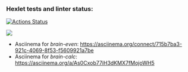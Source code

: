 ### Hexlet tests and linter status:
[![Actions Status](https://github.com/Enoferge/frontend-project-44/workflows/hexlet-check/badge.svg)](https://github.com/Enoferge/frontend-project-44/actions)

<a href="https://codeclimate.com/github/Enoferge/frontend-project-44/maintainability"><img src="https://api.codeclimate.com/v1/badges/8e666a4b57693de80e26/maintainability" /></a>

* Asciinema for _brain-even_:
 https://asciinema.org/connect/715b7ba3-921c-4069-8f53-f5609921a7be
* Asciinema for _brain-calc_:
 https://asciinema.org/a/As0Cxob77iH3dKMX7fMojoWH5
